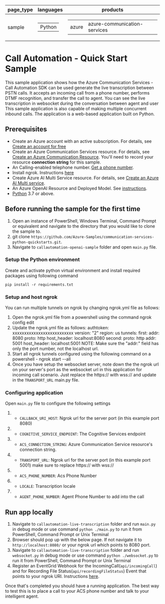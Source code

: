 |page_type| languages                               |products
|---|-----------------------------------------|---|
|sample| <table><tr><td>Python</tr></td></table> |<table><tr><td>azure</td><td>azure-communication-services</td></tr></table>|

# Call Automation - Quick Start Sample

This sample application shows how the Azure Communication Services  - Call Automation SDK can be used generate the live transcription between PSTN calls. 
It accepts an incoming call from a phone number, performs DTMF recognition, and transfer the call to agent. You can see the live transcription in websocket during the conversation between agent and user
This sample application is also capable of making multiple concurrent inbound calls. The application is a web-based application built on Python.

## Prerequisites

- Create an Azure account with an active subscription. For details, see [Create an account for free](https://azure.microsoft.com/free/)
- Create an Azure Communication Services resource. For details, see [Create an Azure Communication Resource](https://docs.microsoft.com/azure/communication-services/quickstarts/create-communication-resource). You'll need to record your resource **connection string** for this sample.
- An Calling-enabled telephone number. [Get a phone number](https://learn.microsoft.com/en-us/azure/communication-services/quickstarts/telephony/get-phone-number?tabs=windows&pivots=platform-azp).
- Install ngrok. Instructions [here](https://ngrok.com/)
- Create Azure AI Multi Service resource. For details, see [Create an Azure AI Multi service](https://learn.microsoft.com/en-us/azure/cognitive-services/cognitive-services-apis-create-account).
- An Azure OpenAI Resource and Deployed Model. See [instructions](https://learn.microsoft.com/en-us/azure/cognitive-services/openai/how-to/create-resource?pivots=web-portal).
- [Python](https://www.python.org/downloads/) 3.7 or above.

## Before running the sample for the first time

1. Open an instance of PowerShell, Windows Terminal, Command Prompt or equivalent and navigate to the directory that you would like to clone the sample to.
2. git clone `https://github.com/Azure-Samples/communication-services-python-quickstarts.git`.
3. Navigate to `callautomation-openai-sample` folder and open `main.py` file.

### Setup the Python environment

Create and activate python virtual environment and install required packages using following command 
```
pip install -r requirements.txt
```

### Setup and host ngrok

You can run multiple tunnels on ngrok by changing ngrok.yml file as follows:

1. Open the ngrok.yml file from a powershell using the command ngrok config edit
2. Update the ngrok.yml file as follows:
    authtoken: xxxxxxxxxxxxxxxxxxxxxxxxxx
    version: "2"
    region: us
    tunnels:
    first:
        addr: 8080
        proto: http 
        host_header: localhost:8080
    second:
        proto: http
        addr: 5001
        host_header: localhost:5001
NOTE: Make sure the "addr:" field has only the port number, not the localhost url.
3. Start all ngrok tunnels configured using the following command on a powershell - ngrok start --all
4. Once you have setup the websocket server, note down the the ngrok url on your server's port as the websocket url in this application for incoming call scenario. Just replace the https:// with wss:// and update in the `TRANSPORT_URL` main.py file.

### Configuring application

Open `main.py` file to configure the following settings

1. - `CALLBACK_URI_HOST`: Ngrok url for the server port (in this example port 8080)
2. - `COGNITIVE_SERVICE_ENDPOINT`: The Cognitive Services endpoint
3. - `ACS_CONNECTION_STRING`: Azure Communication Service resource's connection string.
4. - `TRANSPORT_URL`: Ngrok url for the server port (in this example port 5001) make sure to replace https:// with wss://
5. - `ACS_PHONE_NUMBER`: Acs Phone Number
6. - `LOCALE`: Transcription locale
6. - `AGENT_PHONE_NUMBER`: Agent Phone Number to add into the call

## Run app locally

1. Navigate to `callautomation-live-transcription` folder and run `main.py` in debug mode or use command `python ./main.py` to run it from PowerShell, Command Prompt or Unix Terminal
2. Browser should pop up with the below page. If not navigate it to `http://localhost:8080/` or your ngrok url which points to 8080 port.
3. Navigate to `callautomation-live-transcription` folder and run `websocket.py` in debug mode or use command `python ./websocket.py` to run it from PowerShell, Command Prompt or Unix Terminal
4. Register an EventGrid Webhook for the IncomingCall(`api/incomingCall`) and for Recording File Status(`api/recordingFileStatus`) Event that points to your ngrok URI. Instructions [here](https://learn.microsoft.com/en-us/azure/communication-services/concepts/call-automation/incoming-call-notification).

Once that's completed you should have a running application. The best way to test this is to place a call to your ACS phone number and talk to your intelligent agent.
